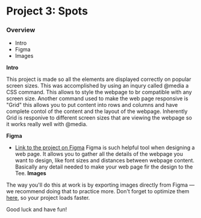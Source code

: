 # Project 3: Spots

### Overview

- Intro
- Figma
- Images

**Intro**

This project is made so all the elements are displayed correctly on popular screen sizes. This was accomplished by using an inqury called @media a CSS command. This allows to style the webpage to br compatible with any screen size. Another command used to make the web page responsive is "Grid" this allows you to put content into rows and columns and have complete contol of the content and the layout of the webpage. Inherently Grid is responive to different screen sizes that are viewing the webpage so it works really well with @media.

**Figma**

- [Link to the project on Figma](https://www.figma.com/file/BBNm2bC3lj8QQMHlnqRsga/Sprint-3-Project-%E2%80%94-Spots?type=design&node-id=2%3A60&mode=design&t=afgNFybdorZO6cQo-1)
  Figma is such helpful tool when designing a web page. It allows you to gather all the details of the webpage you want to design, like font sizes and distances between webpage content. Basically any detail needed to make your web page fir the design to the Tee.
  **Images**  


The way you'll do this at work is by exporting images directly from Figma — we recommend doing that to practice more. Don't forget to optimize them [here](https://tinypng.com/), so your project loads faster.

Good luck and have fun!
